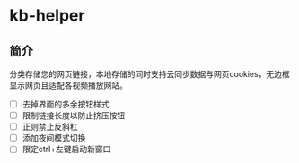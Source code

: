 # kb-helper

## 简介

分类存储您的网页链接，本地存储的同时支持云同步数据与网页cookies，无边框显示网页且适配各视频播放网站。

- [ ] 去掉界面的多余按钮样式
- [ ] 限制链接长度以防止挤压按钮
- [ ] 正则禁止反斜杠
- [ ] 添加夜间模式切换
- [ ] 限定ctrl+左键启动新窗口